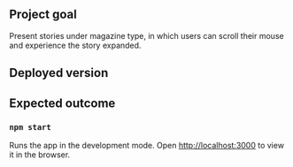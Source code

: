 ## Project goal

Present stories under magazine type, in which users can scroll their mouse and experience the story expanded. 

## Deployed version


## Expected outcome

### `npm start`
Runs the app in the development mode.
Open [http://localhost:3000](http://localhost:3000) to view it in the browser.

